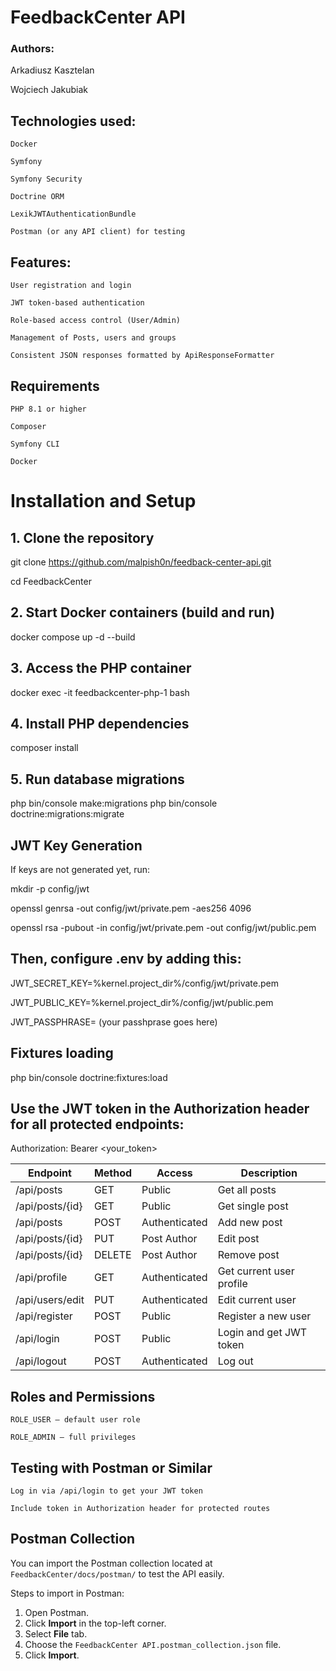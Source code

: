 # FeedbackCenter API

### Authors:

Arkadiusz Kasztelan

Wojciech Jakubiak

## Technologies used:

    Docker
    
    Symfony
    
    Symfony Security
    
    Doctrine ORM

    LexikJWTAuthenticationBundle

    Postman (or any API client) for testing

## Features:

    User registration and login

    JWT token-based authentication

    Role-based access control (User/Admin)

    Management of Posts, users and groups

    Consistent JSON responses formatted by ApiResponseFormatter

## Requirements

    PHP 8.1 or higher

    Composer

    Symfony CLI
    
    Docker

# Installation and Setup

## 1. Clone the repository
git clone https://github.com/malpish0n/feedback-center-api.git

cd FeedbackCenter

## 2. Start Docker containers (build and run)
docker compose up -d --build

## 3. Access the PHP container
docker exec -it feedbackcenter-php-1 bash

## 4. Install PHP dependencies
composer install

## 5. Run database migrations

php bin/console make:migrations
php bin/console doctrine:migrations:migrate

## JWT Key Generation

If keys are not generated yet, run:

mkdir -p config/jwt

openssl genrsa -out config/jwt/private.pem -aes256 4096

openssl rsa -pubout -in config/jwt/private.pem -out config/jwt/public.pem

## Then, configure .env by adding this:

JWT_SECRET_KEY=%kernel.project_dir%/config/jwt/private.pem

JWT_PUBLIC_KEY=%kernel.project_dir%/config/jwt/public.pem

JWT_PASSPHRASE= (your passhprase goes here)

## Fixtures loading

php bin/console doctrine:fixtures:load

## Use the JWT token in the Authorization header for all protected endpoints:

Authorization: Bearer <your_token>

| Endpoint        | Method | Access        | Description              |
| --------------- | ------ | ------------- | ------------------------ |
| /api/posts      | GET    | Public        | Get all posts            |
| /api/posts/{id} | GET    | Public        | Get single post          |
| /api/posts      | POST   | Authenticated | Add new post             |
| /api/posts/{id} | PUT    | Post Author   | Edit post                |
| /api/posts/{id} | DELETE | Post Author   | Remove post              |
| /api/profile    | GET    | Authenticated | Get current user profile |
| /api/users/edit | PUT    | Authenticated | Edit current user        |
| /api/register   | POST   | Public        | Register a new user      |
| /api/login      | POST   | Public        | Login and get JWT token  |
| /api/logout     | POST   | Authenticated | Log out                  |

## Roles and Permissions

    ROLE_USER — default user role

    ROLE_ADMIN — full privileges

## Testing with Postman or Similar

    Log in via /api/login to get your JWT token

    Include token in Authorization header for protected routes

## Postman Collection

You can import the Postman collection located at `FeedbackCenter/docs/postman/` to test the API easily.

Steps to import in Postman:

1. Open Postman.
2. Click **Import** in the top-left corner.
3. Select **File** tab.
4. Choose the `FeedbackCenter API.postman_collection.json` file.
5. Click **Import**.


